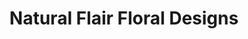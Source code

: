 ---
layout: post
title: Natural Flair Floral Designs
image: /images/portfolio/natural-flair-floral-designs.jpg
imgurl: http://naturalflair.net
---